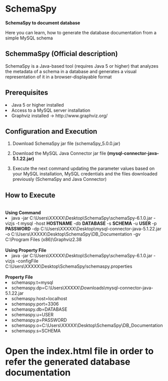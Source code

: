 # SchemaSpy
<strong>SchemaSpy to document database</strong>

Here you can learn, how to generate the database documentation from a simple MySQL schema
<h2>SchemmaSpy (Official description)</h2>
SchemaSpy is a Java-based tool (requires Java 5 or higher) that analyzes the metadata of a schema in a database and generates a visual representation of it in a browser-displayable format
<h2>Prerequisites</h2>
<li>Java 5 or higher installed</li>
<li>Access to a MySQL server installation</li>
<li>Graphviz installed → http://www.graphviz.org/</li>
<h2>Configuration and Execution</h2>
<ol><li>
Download SchemaSpy jar file (schemaSpy_5.0.0.jar)
</li></ol>
<ol start="2"><li>
Download the MySQL Java Connector jar file <strong>(mysql-connector-java-5.1.22.jar)</strong>
</li></ol>
<ol start="3"><li>
Execute the next command updating the parameter values based on your MySQL installation, MySQL credentials and the files downloaded previously (SchemaSpy and Java Connector)
</li></ol>

<h2>How to Execute</h2>

<br/>
<strong>Using Command</strong>

<li>java -jar C:\Users\XXXXX\Desktop\SchemaSpy\schemaSpy-6.1.0.jar -vizjs -t mysql -host <strong>HOSTNAME</strong> -db <strong>DATABASE</strong> -s <strong>SCHEMA</strong> -u <strong>USER</strong> -p <strong>PASSWORD</strong> -dp C:\Users\XXXXX\Desktop\mysql-connector-java-5.1.22.jar -o C:\Users\XXXXX\Desktop\SchemaSpy\DB_Documentation -gv C:\Program Files (x86)\Graphviz2.38</li>

<br/>
<strong>Using Property File</strong>

<li>java -jar C:\Users\XXXXX\Desktop\SchemaSpy\schemaSpy-6.1.0.jar -vizjs -configFile C:\Users\XXXXX\Desktop\SchemaSpy/schemaspy.properties</li>

<br/>
<strong>Property File</strong>
<li>schemaspy.t=mysql</li>
<li>schemaspy.dp=C:\Users\XXXXX\Downloads\mysql-connector-java-5.1.22.jar</li>
<li>schemaspy.host=localhost</li>
<li>schemaspy.port=3306</li>
<li>schemaspy.db=DATABASE</li>
<li>schemaspy.u=USER</li>
<li>schemaspy.p=PASSWORD</li>
<li>schemaspy.o=C:\Users\XXXXX\Desktop\SchemaSpy\DB_Documentation</li>
<li>schemaspy.s=SCHEMA</li>

<h1>Open the index.html file in order to refer the generated database documentation</h1>
